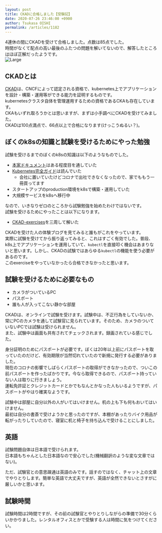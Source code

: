 ```yaml
---
layout: post
title: CKADに合格しました【受験記】
date: 2020-07-26 23:46:00 +0900
author: Tsukasa OISHI
permalink: /articles/1182
---
```



4連休の間にCKADを受けて合格しました。点数は85点でした。  
時間がなくて配点の高い最後のふたつの問題を解いてないので、解答したところはほぼ正解だったようです。  
![Large](https://s3-ap-northeast-1.amazonaws.com/kaeruspoon/images/378/large.png?1595774810)  
  
## CKADとは  
[CKAD](https://training.linuxfoundation.org/ja/certified-kubernetes-application-developer-ckad-jp/)は、CNCFによって認定される資格で、kubernetes上でアプリケーションを設計・構築・運用等ができる能力を証明するものです。  
kubernetesクラスタ自体を管理運用するための資格であるCKAも存在しています。  
CKAもいずれ取ろうかとは思いますが、まずは小手調べにCKADを受けてみました。  
CKADは100点満点で、66点以上で合格になります(けっこうぬるい？)。  
  
## ぼくのk8sの知識と試験を受けるためにやった勉強  
試験を受けるまでのぼくのk8sの知識は以下のようなものでした。  
  
* [本家ドキュメント](https://kubernetes.io/docs/home/)はある程度目を通していた  
* [Kubernetes完全ガイド](https://www.amazon.co.jp/dp/B07HFS7TDT/)は読んでいた  
  * 会社に置いていたけどコロナで出社できなくなったので、家でももう一冊買ってます  
* スタートアップのproduction環境をk8sで構築・運用していた  
* 大規模サービスをk8sへ移行中  
  
なので、いきなりゼロのところから試験勉強を始めたわけではないです。  
試験を受けるためにやったことは以下になります。  
  
* [CKAD-exercises](https://github.com/dgkanatsios/CKAD-exercises)を三周して解いた  
  
CKADを受けた人の体験ブログを見てみると誰もがこれをやっています。  
実際に試験を受けてから振り返ってみると、これはすごく有効でした。普段、k8s上でアプリケーションを運用していて、`kubectl`を直接叩く機会はあまりないと思います。しかし、CKADの試験ではあらゆる`kubectl`の機能を使う必要があるのです。  
このexerciseをやっていなかったら合格できなかったと思います。  
  
## 試験を受けるために必要なもの  
  
* カメラがついているPC  
* パスポート  
* 誰も人が入ってこない静かな部屋  
  
CKADは、オンラインで試験を受けます。試験中は、不正行為をしていないか、常にPCのカメラを通して試験官に見られています。そのため、カメラのついていないPCでは試験は受けられません。  
また、試験中は画面も共有されてチェックされます。録画されている感じでした。  
  
身分証明のためにパスポートが必要です。ぼくは20年以上前にパスポートを取っていたのだけど、有効期限が当然切れていたので新規に発行する必要がありました。  
現在のコロナの影響でしばらくパスポートの取得ができなかったので、ついこの前パスポートを作ったばかりです。今なら取得できるので、パスポート持っていない人は取りに行きましょう。  
運転免許証とクレジットカードとかでもなんとかなった人もいるようですが、パスポートがやはり確実なようです。  
  
試験中は部屋に自分以外の人がいてはいけません。机の上も下も何もおいてはいけません。  
最初は自分の書斎で受けようかと思ったのですが、本棚があったりバイク用品が転がったりしていたので、寝室に机と椅子を持ち込んで受けることにしました。  
  
## 英語  
試験問題自体は日本語で受けられます。  
日本語もちゃんとした日本語なので安心でした(機械翻訳のような変な文章ではない)。  
  
ただ、試験官との意思疎通は英語のみです。話すのではなく、チャット上の文章でやりとりします。簡単な英語で大丈夫ですが、英語が全然できないとさすがに厳しいかと思います。  
  
## 試験時間  
試験時間は2時間ですが、その前の試験官とやりとりしながらの準備で30分くらいかかりました。レンタルオフィスとかで受験する人は時間に気をつけてください。  
